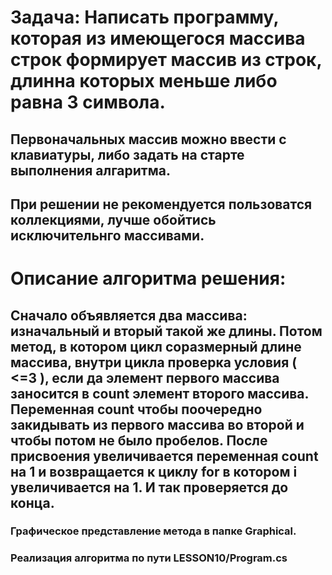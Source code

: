 # Задача: Написать программу, которая из имеющегося массива строк формирует массив из строк, длинна которых меньше либо равна 3 символа. 
## Первоначальных массив можно ввести с клавиатуры, либо задать на старте выполнения алгаритма. 
## При решении не рекомендуется пользоватся коллекциями, лучше обойтись исключительнго массивами.

# Описание алгоритма решения:
## Сначало объявляется два массива: изначальный и вторый такой же длины. Потом метод, в котором цикл соразмерный длине массива, внутри цикла проверка условия ( <=3 ), если да элемент первого массива заносится в count элемент второго массива. Переменная count чтобы поочередно закидывать из первого массива во второй и чтобы потом не было пробелов. После присвоения увеличивается переменная count на 1 и возвращается к циклу for в котором i увеличивается на 1. И так проверяется до конца.

### Графическое представление метода в папке Graphical.
### Реализация алгоритма по пути LESSON10/Program.cs
